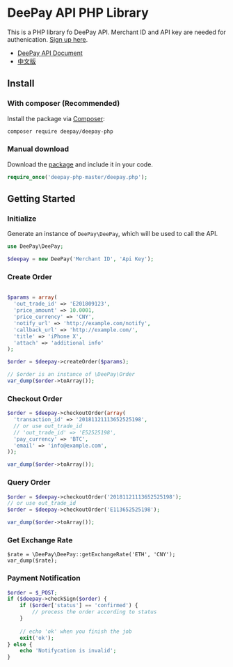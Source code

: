 # DeePay API PHP Library

This is a PHP library fo DeePay API. Merchant ID and API key are needed for authenication. [Sign up here](https://deepay.net). 

* [DeePay API Document](https://github.com/DeePayNet/deepay-api) 
* [中文版](./README-CN.md)

## Install

### With composer (Recommended)

Install the package via [Composer](https://getcomposer.org):

```bash
composer require deepay/deepay-php
```

### Manual download

Download the [package](https://github.com/DeePayNet/deepay-php/archive/master.zip) and include it in your code.

```php
require_once('deepay-php-master/deepay.php');
```

## Getting Started

### Initialize
Generate an instance of `DeePay\DeePay`, which will be used to call the API.

```php
use DeePay\DeePay;

$deepay = new DeePay('Merchant ID', 'Api Key');
```

### Create Order


```php

$params = array(
  'out_trade_id' => 'E201809123',
  'price_amount' => 10.0001,
  'price_currency' => 'CNY',
  'notify_url' => 'http://example.com/notify',
  'callback_url' => 'http://example.com/',
  'title' => 'iPhone X',
  'attach' => 'additional info'
);

$order = $deepay->createOrder($params);

// $order is an instance of \DeePay\Order
var_dump($order->toArray());
```

### Checkout Order


```php
$order = $deepay->checkoutOrder(array(
  'transaction_id' => '20181121113652525198',
  // or use out_trade_id
  // 'out_trade_id' => 'E52525198',
  'pay_currency' => 'BTC',
  'email' => 'info@example.com',
));

var_dump($order->toArray());
```

### Query Order

```php
$order = $deepay->checkoutOrder('20181121113652525198');
// or use out_trade_id
$order = $deepay->checkoutOrder('E113652525198');

var_dump($order->toArray());
```

### Get Exchange Rate

```
$rate = \DeePay\DeePay::getExchangeRate('ETH', 'CNY');
var_dump($rate);
```


### Payment Notification


```php
$order = $_POST;
if ($deepay->checkSign($order) {
	if ($order['status'] == 'confirmed') {
		// process the order according to status
	}
	
	// echo 'ok' when you finish the job
	exit('ok');
} else {
	echo 'Notifycation is invalid';
}
```
